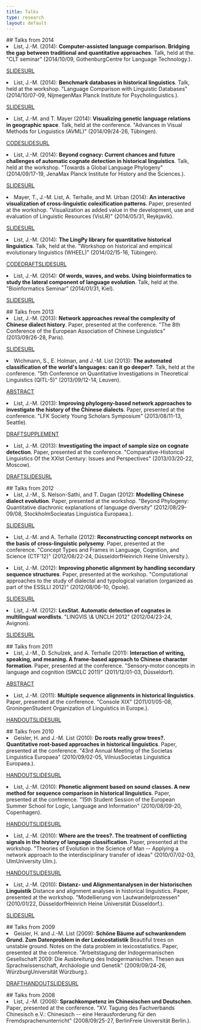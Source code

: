 ```yaml
---
title: Talks
type: research
layout: default
---
```

<div style="display:none">t2</div>

<script src="media/jquery.fancybox.js"></script>
<link rel="stylesheet" type="text/css" href="{{ site.baseurl }}/css/jquery.fancybox.css" />
## Talks from 2014
 
<li class="paper">List, J.-M. (2014): <strong>Computer-assisted language comparison</strong><strong>. Bridging the gap between traditional and quantitative approaches</strong>. Talk, held at the. &quot;CLT seminar&quot; (2014/10/09, GothenburgCentre for Language Technology.).
  <p class="resources"><span><a class="resource slides fancybox fancybox.iframe" href="https://speakerdeck.com/player/e605550032840132e19c06da3cbd8460?">SLIDES</a></span><span><a class="resource url" target="_blank" href="https://speakerdeck.com/lingulist/computer-assisted-language-comparison">URL</a></span></p></li>
<li class="paper">List, J.-M. (2014): <strong>Benchmark databases in historical linguistics</strong>. Talk, held at the workshop. &quot;Language Comparison with Linguistic Databases&quot; (2014/10/07-09, NijmegenMax Planck Institute for Psycholinguistics.).
  <p class="resources"><span><a class="resource slides fancybox fancybox.iframe" href="http://speakerdeck.com/embed/4b4bf9e0328401322fea4edc433df659">SLIDES</a></span><span><a class="resource url" target="_blank" href="https://speakerdeck.com/lingulist/benchmark-databases-in-historical-linguistics">URL</a></span></p></li>
<li class="paper">List, J.-M. and T. Mayer (2014): <strong>Visualizing genetic language relations in geographic space</strong>. Talk, held at the conference. &quot;Advances in Visual Methods for Linguistics (AVML)&quot; (2014/09/24-26, Tübingen).
  <p class="resources"><span><a class="resource code" target="_blank" href="http://dighl.github.io/TREX/">CODE</a></span><span><a class="resource slides fancybox fancybox.iframe" href="http://dighl.github.io/TREX/avml/">SLIDES</a></span><span><a class="resource url" target="_blank" href="http://dighl.github.io/TREX/avml/">URL</a></span></p></li>
<li class="paper">List, J.-M. (2014): <strong>Beyond cognacy: Current chances and future challenges of automatic cognate detection in historical linguistics</strong>. Talk, held at the workshop. &quot;Towards a Global Language Phylogeny&quot; (2014/09/17-19, JenaMax Planck Institute for History and the Sciences.).
  <p class="resources"><span><a class="resource slides fancybox fancybox.iframe" href="https://speakerdeck.com/player/01e75650295d01321a0f562d5512248d?">SLIDES</a></span><span><a class="resource url" target="_blank" href="https://speakerdeck.com/lingulist/beyond-cognacy#">URL</a></span></p></li>
<li class="paper">Mayer, T., J.-M. List, A. Terhalle, and M. Urban (2014): <strong>An interactive visualization of cross-linguistic colexification patterns</strong>. Paper, presented at the workshop. &quot;Visualization as added value in the development, use and evaluation of Linguistic Resources (VisLR)&quot; (2014/05/31, Reykjavik).
  <p class="resources"><span><a class="resource slides fancybox fancybox.iframe" href="http://clics.github.io/lrec2014/">SLIDES</a></span><span><a class="resource url" target="_blank" href="http://clics.github.io/lrec2014/">URL</a></span></p></li>
<li class="paper">List, J.-M. (2014): <strong>The LingPy library for quantitative historical linguistics</strong>. Talk, held at the. &quot;Workshop on historical and empirical evolutionary linguistics (WHEEL)&quot; (2014/02/15-16, Tübingen).
  <p class="resources"><span><a class="resource code" target="_blank" href="http://lingulist.de/documents/tutorials/list-2014-lingpy-tutorial.zip">CODE</a></span><span><a class="resource draft" target="_blank" href="http://lingulist.de/documents/tutorials/list-2014-lingpy-tutorial.pdf">DRAFT</a></span><span><a class="resource slides fancybox fancybox.iframe" href="https://speakerdeck.com/player/fcbfc450cd3d013116791efd7f77c4b7?">SLIDES</a></span><span><a class="resource url" target="_blank" href="https://speakerdeck.com/lingulist/the-lingpy-library-for-quantitative-historical-linguistics-background-theory-and-application">URL</a></span></p></li>
<li class="paper">List, J.-M. (2014): <strong>Of words, waves, and webs</strong><strong>. Using bioinformatics to study the lateral component of language evolution</strong>. Talk, held at the. &quot;Bioinformatics Seminar&quot; (2014/01/31, Kiel).
  <p class="resources"><span><a class="resource slides fancybox fancybox.iframe" href="https://speakerdeck.com/player/53536680cd3d013116791efd7f77c4b7?#">SLIDES</a></span><span><a class="resource url" target="_blank" href="http://speakerdeck.com/lingulist/of-words-waves-and-webs-using-bioinformatics-to-study-the-lateral-component-of-language-evolution">URL</a></span></p></li>
## Talks from 2013
 
<li class="paper">List, J.-M. (2013): <strong>Network approaches reveal the complexity of Chinese dialect history</strong>. Paper, presented at the conference. &quot;The 8th Conference of the European Association of Chinese Linguistics&quot; (2013/09/26-28, Paris).
  <p class="resources"><span><a class="resource slides fancybox fancybox.iframe" href="https://speakerdeck.com/player/3f58eb10cd3e0131fa3126624a8aace7?#">SLIDES</a></span><span><a class="resource url" target="_blank" href="http://speakerdeck.com/lingulist/network-approaches-reveal-the-complexity-of-chinese-dialect-history">URL</a></span></p></li>
<li class="paper">Wichmann, S., E. Holman, and J.-M. List (2013): <strong>The automated classification of the world's languages: can it go deeper?</strong>. Talk, held at the conference. &quot;5th Conference on Quantitative Investigations in Theoretical Linguistics (QITL-5)&quot; (2013/09/12-14, Leuven).
  <p class="resources"><span><a class="resource abstract" target="_blank" href="http://wwwling.arts.kuleuven.be/QITL5/abstracts/QITL5-abstract-Wichmann.pdf">ABSTRACT</a></span></p></li>
<li class="paper">List, J.-M. (2013): <strong>Improving phylogeny-based network approaches to investigate the history of the Chinese dialects</strong>. Paper, presented at the conference. &quot;LFK Society Young Scholars Symposium&quot; (2013/08/11-13, Seattle).
  <p class="resources"><span><a class="resource draft" target="_blank" href="http://hal.archives-ouvertes.fr/docs/00/86/18/15/PDF/list-2013-lfk-presentation.pdf">DRAFT</a></span><span><a class="resource supplement" target="_blank" href="http://hal.archives-ouvertes.fr/hal-00861815">SUPPLEMENT</a></span></p></li>
<li class="paper">List, J.-M. (2013): <strong>Investigating the impact of sample size on cognate detection</strong>. Paper, presented at the conference. &quot;Comparative-Historical Linguistics Of the XXIst Century: Issues and Perspectives&quot; (2013/03/20-22, Moscow).
  <p class="resources"><span><a class="resource draft" target="_blank" href="http://hal.archives-ouvertes.fr/docs/00/80/46/94/PDF/samplesize-list.pdf">DRAFT</a></span><span><a class="resource slides fancybox fancybox.iframe" href="https://speakerdeck.com/player/e065ec80b6730131b19b36b1f57527a2?#">SLIDES</a></span><span><a class="resource url" target="_blank" href="https://speakerdeck.com/lingulist/investigating-the-impact-of-sample-size-on-cognate-detection">URL</a></span></p></li>
## Talks from 2012
 
<li class="paper">List, J.-M., S. Nelson-Sathi, and T. Dagan (2012): <strong>Modelling Chinese dialect evolution</strong>. Paper, presented at the workshop. &quot;Beyond Phylogeny: Quantitative diachronic explanations of language diversity&quot; (2012/08/29-09/08, StockholmSocieatas Linguistica Europaea.).
  <p class="resources"><span><a class="resource slides fancybox fancybox.iframe" href="https://speakerdeck.com/player/9c6cba70b6730131b19c36b1f57527a2">SLIDES</a></span><span><a class="resource url" target="_blank" href="http://speakerdeck.com/lingulist/modelling-chinese-dialect-evolution">URL</a></span></p></li>
<li class="paper">List, J.-M. and A. Terhalle (2012): <strong>Reconstructing concept networks on the basis of cross-linguistic polysemy</strong>. Paper, presented at the conference. &quot;Concept Types and Frames in Language, Cognition, and Science (CTF’12)&quot; (2012/08/22-24, DüsseldorfHeinrich Heine University.).
  <p class="resources"></p></li>
<li class="paper">List, J.-M. (2012): <strong>Improving phonetic alignment by handling secondary sequence structures</strong>. Paper, presented at the workshop. &quot;Computational approaches to the study of dialectal and typological variation (organized as part of the ESSLLI 2012)&quot; (2012/08/06-10, Opole).
  <p class="resources"><span><a class="resource slides fancybox fancybox.iframe" href="https://speakerdeck.com/player/690057b0b67301315fbb7e01f0f7f959?#">SLIDES</a></span><span><a class="resource url" target="_blank" href="http://speakerdeck.com/lingulist/improving-phonetic-alignment-by-handling-secondary-sequence-structures">URL</a></span></p></li>
<li class="paper">List, J.-M. (2012): <strong>LexStat. Automatic detection of cognates in multilingual wordlists</strong>. &quot;LINGVIS \& UNCLH 2012&quot; (2012/04/23-24, Avignon).
  <p class="resources"><span><a class="resource slides fancybox fancybox.iframe" href="https://speakerdeck.com/player/67b650a0b66f01315fbb7e01f0f7f959?#">SLIDES</a></span><span><a class="resource url" target="_blank" href="https://speakerdeck.com/lingulist/lexstat-automatic-detection-of-cognates-in-multilingual-wordlists">URL</a></span></p></li>
## Talks from 2011
 
<li class="paper">List, J.-M., D. Schulzek, and A. Terhalle (2011): <strong>Interaction of writing, speaking, and meaning</strong><strong>. A frame-based approach to Chinese character formation</strong>. Paper, presented at the conference. &quot;Sensory-motor concepts in language and cognition (SMCLC 2011)&quot; (2011/12/01-03, Düsseldorf).
  <p class="resources"><span><a class="resource abstract" target="_blank" href="http://lingulist.de/documents/chinese_frames.pdf">ABSTRACT</a></span></p></li>
<li class="paper">List, J.-M. (2011): <strong>Multiple sequence alignments in historical linguistics</strong>. Paper, presented at the conference. &quot;Console XIX&quot; (2011/01/05-08, GroningenStudent Organization of Linguistics in Europe.).
  <p class="resources"><span><a class="resource handout" target="_blank" href="http://lingulist.de/documents/groningen_handout.pdf">HANDOUT</a></span><span><a class="resource slides fancybox fancybox.iframe" href="https://speakerdeck.com/player/0367a1f035ac0132343952ef75abd035?">SLIDES</a></span><span><a class="resource url" target="_blank" href="https://speakerdeck.com/lingulist/multiple-sequence-alignments-in-historical-linguistics">URL</a></span></p></li>
## Talks from 2010
 
<li class="paper">Geisler, H. and J.-M. List (2010): <strong>Do roots really grow trees?</strong><strong>. Quantitative root-based approaches in historical linguistics</strong>. Paper, presented at the conference. &quot;43rd Annual Meeting of the Societas Linguistica Europaea&quot; (2010/09/02-05, VilniusSocietas Linguistica Europaea.).
  <p class="resources"><span><a class="resource handout" target="_blank" href="http://lingulist.de/documents/vilnius_handout.pdf">HANDOUT</a></span><span><a class="resource slides fancybox fancybox.iframe" href="https://speakerdeck.com/player/9eb7e48035b4013266b61e0423e07788?#">SLIDES</a></span><span><a class="resource url" target="_blank" href="https://speakerdeck.com/lingulist/do-roots-really-grow-trees">URL</a></span></p></li>
<li class="paper">List, J.-M. (2010): <strong>Phonetic alignment based on sound classes</strong><strong>. A new method for sequence comparison in historical linguistics</strong>. Paper, presented at the conference. &quot;15th Student Session of the European Summer School for Logic, Language and Information&quot; (2010/08/09-20, Copenhagen).
  <p class="resources"><span><a class="resource handout" target="_blank" href="http://lingulist.de/documents/copenhagen_handout.pdf">HANDOUT</a></span><span><a class="resource slides fancybox fancybox.iframe" href="https://speakerdeck.com/player/2820061035b50132343952ef75abd035?#">SLIDES</a></span><span><a class="resource url" target="_blank" href="https://speakerdeck.com/lingulist/phonetic-alignment-based-on-sound-classes">URL</a></span></p></li>
<li class="paper">List, J.-M. (2010): <strong>Where are the trees?</strong><strong>. The treatment of conflicting signals in the history of language classification</strong>. Paper, presented at the workshop. &quot;Theories of Evolution in the Science of Man -- Applying a network approach to the interdisciplinary transfer of ideas&quot; (2010/07/02-03, UlmUniversity Ulm.).
  <p class="resources"><span><a class="resource handout" target="_blank" href="http://lingulist.de/documents/ulm_trees_handout.pdf">HANDOUT</a></span><span><a class="resource slides fancybox fancybox.iframe" href="https://speakerdeck.com/player/6174822035b5013266b61e0423e07788?#">SLIDES</a></span><span><a class="resource url" target="_blank" href="https://speakerdeck.com/lingulist/where-are-the-trees">URL</a></span></p></li>
<li class="paper">List, J.-M. (2010): <strong>Distanz- und Alignmentanalysen in der historischen Linguistik</strong> Distance and alignment analyses in historical linguistics. Paper, presented at the workshop. &quot;Modellierung von Lautwandelprozessen&quot; (2010/01/22, DüsseldorfHeinrich Heine Universität Düsseldorf.).
  <p class="resources"><span><a class="resource slides fancybox fancybox.iframe" href="https://speakerdeck.com/player/98838e4035b5013266b81e0423e07788?#">SLIDES</a></span><span><a class="resource url" target="_blank" href="https://speakerdeck.com/lingulist/distanz-und-alignmentanalysen-in-der-historischen-linguistik">URL</a></span></p></li>
## Talks from 2009
 
<li class="paper">Geisler, H. and J.-M. List (2009): <strong>Schöne Bäume auf schwankendem Grund</strong><strong>. Zum Datenproblem in der Lexicostatistik</strong> Beautiful trees on unstable ground. Notes on the data problem in lexicostatistics. Paper, presented at the conference. &quot;Arbeitstagung der Indogermanischen Gesellschaft 2009: Die Ausbreitung des Indogermanischen. Thesen aus Sprachwissenschaft, Archäologie und Genetik&quot; (2009/09/24-26, WürzburgUniversität Würzburg.).
  <p class="resources"><span><a class="resource draft" target="_blank" href="http://lingulist.de/documents/wuerzburg_trees_handout_long.pdf">DRAFT</a></span><span><a class="resource handout" target="_blank" href="http://lingulist.de/documents/wuerzburg_trees_handout.pdf">HANDOUT</a></span><span><a class="resource slides fancybox fancybox.iframe" href="https://speakerdeck.com/player/f1346fd035b5013266b81e0423e07788?#">SLIDES</a></span><span><a class="resource url" target="_blank" href="https://speakerdeck.com/lingulist/beautiful-trees-on-unstable-ground">URL</a></span></p></li>
## Talks from 2008
 
<li class="paper">List, J.-M. (2008): <strong>Sprachkompetenz im Chinesischen und Deutschen</strong>. Paper, presented at the conference. &quot;XV. Tagung des Fachverbands Chinesisch e.V.: Chinesisch -- eine Herausforderung für den Fremdsprachenunterricht&quot; (2008/09/25-27, BerlinFreie Universität Berlin.).
  <p class="resources"></p></li>

<script>
$(".fancybox").fancybox({
    type: "iframe",
    fitToView: false
});
</script>
            